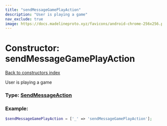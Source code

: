 ```yaml
---
title: "sendMessageGamePlayAction"
description: "User is playing a game"
nav_exclude: true
image: https://docs.madelineproto.xyz/favicons/android-chrome-256x256.png
---
```

# Constructor: sendMessageGamePlayAction  
[Back to constructors index](/API_docs/constructors/index.md)



User is playing a game




### Type: [SendMessageAction](/API_docs/types/SendMessageAction.md)


### Example:

```php
$sendMessageGamePlayAction = ['_' => 'sendMessageGamePlayAction'];
```  
